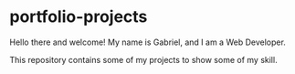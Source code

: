 # portfolio-projects
Hello there and welcome! My name is Gabriel, and I am a Web Developer.

This repository contains some of my projects to show some of my skill.
